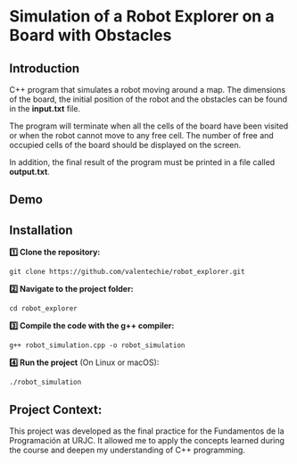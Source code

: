 # Simulation of a Robot Explorer on a Board with Obstacles

## Introduction
C++ program that simulates a robot moving around a map. The dimensions of the board, the initial position of the robot and the obstacles can be found in the **input.txt** file. 

The program will terminate when all the cells of the board have been visited or when the robot cannot move to any free cell. The number of free and occupied cells of the board should be displayed on the screen. 

In addition, the final result of the program must be printed in a file called **output.txt**.

## Demo


## Installation

**:one: Clone the repository:**

    git clone https://github.com/valentechie/robot_explorer.git

**:two: Navigate to the project folder:**

    cd robot_explorer

**:three: Compile the code with the g++ compiler:**

    g++ robot_simulation.cpp -o robot_simulation

**:four: Run the project** (On Linux or macOS):

    ./robot_simulation

## Project Context:
This project was developed as the final practice for the Fundamentos de la Programación at URJC. It allowed me to apply the concepts learned during the course and deepen my understanding of C++ programming.
